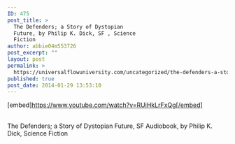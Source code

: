 ```yaml
---
ID: 475
post_title: >
  The Defenders; a Story of Dystopian
  Future, by Philip K. Dick, SF , Science
  Fiction
author: abbie04m553726
post_excerpt: ""
layout: post
permalink: >
  https://universalflowuniversity.com/uncategorized/the-defenders-a-story-of-dystopian-future-by-philip-k-dick-sf-science-fiction/
published: true
post_date: 2014-01-29 13:53:10
---
```

[embed]https://www.youtube.com/watch?v=RUiHkLrFxQg[/embed]</br></br>
<p>The Defenders; a Story of Dystopian Future, SF Audiobook, by Philip K. Dick, Science Fiction </p>